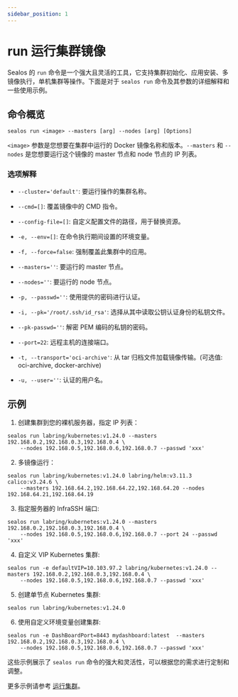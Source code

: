 ```yaml
---
sidebar_position: 1
---
```


# run 运行集群镜像

Sealos 的 `run` 命令是一个强大且灵活的工具，它支持集群初始化、应用安装、多镜像执行，单机集群等操作。下面是对于 `sealos run` 命令及其参数的详细解释和一些使用示例。

## 命令概览

```
sealos run <image> --masters [arg] --nodes [arg] [Options]
```

`<image>` 参数是您想要在集群中运行的 Docker 镜像名称和版本。`--masters` 和 `--nodes` 是您想要运行这个镜像的 master 节点和 node 节点的 IP 列表。

### 选项解释

- `--cluster='default'`: 要运行操作的集群名称。

- `--cmd=[]`: 覆盖镜像中的 CMD 指令。

- `--config-file=[]`: 自定义配置文件的路径，用于替换资源。

- `-e, --env=[]`: 在命令执行期间设置的环境变量。

- `-f, --force=false`: 强制覆盖此集群中的应用。

- `--masters=''`: 要运行的 master 节点。

- `--nodes=''`: 要运行的 node 节点。

- `-p, --passwd=''`: 使用提供的密码进行认证。

- `-i, --pk='/root/.ssh/id_rsa'`: 选择从其中读取公钥认证身份的私钥文件。

- `--pk-passwd=''`: 解密 PEM 编码的私钥的密码。

- `--port=22`: 远程主机的连接端口。

- `-t, --transport='oci-archive'`: 从 tar 归档文件加载镜像传输。(可选值: oci-archive, docker-archive)

- `-u, --user=''`: 认证的用户名。

## 示例

1. 创建集群到您的裸机服务器，指定 IP 列表：
```
sealos run labring/kubernetes:v1.24.0 --masters 192.168.0.2,192.168.0.3,192.168.0.4 \
	--nodes 192.168.0.5,192.168.0.6,192.168.0.7 --passwd 'xxx'
```

2. 多镜像运行：
```
sealos run labring/kubernetes:v1.24.0 labring/helm:v3.11.3  calico:v3.24.6 \
    --masters 192.168.64.2,192.168.64.22,192.168.64.20 --nodes 192.168.64.21,192.168.64.19
```

3. 指定服务器的 InfraSSH 端口:
```
sealos run labring/kubernetes:v1.24.0 --masters 192.168.0.2,192.168.0.3,192.168.0.4 \
	--nodes 192.168.0.5,192.168.0.6,192.168.0.7 --port 24 --passwd 'xxx'
```

4. 自定义 VIP Kubernetes 集群:
```
sealos run -e defaultVIP=10.103.97.2 labring/kubernetes:v1.24.0 --masters 192.168.0.2,192.168.0.3,192.168.0.4 \
	--nodes 192.168.0.5,192.168.0.6,192.168.0.7 --passwd 'xxx'
```

5. 创建单节点 Kubernetes 集群:
```
sealos run labring/kubernetes:v1.24.0 
```

6. 使用自定义环境变量创建集群:
```
sealos run -e DashBoardPort=8443 mydashboard:latest  --masters 192.168.0.2,192.168.0.3,192.168.0.4 \
	--nodes 192.168.0.5,192.168.0.6,192.168.0.7 --passwd 'xxx'
```

这些示例展示了 `sealos run` 命令的强大和灵活性，可以根据您的需求进行定制和调整。

更多示例请参考 [运行集群](/self-hosting/lifecycle-management/operations/run-cluster.md)。
